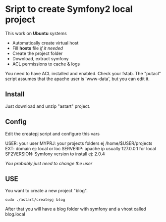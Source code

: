 Sript to create Symfony2 local project
======================================

This work on **Ubuntu** systems 

- Automatically create virtual host
- Fill **hosts** file *if it needed*
- Create the project folder 
- Download, extract symfony
- ACL permissions to cache & logs

You need to have ACL installed and enabled. Check your fstab.
The "putacl" script assumes that the apache user is 'www-data', but you can edit it.


Install
-------

Just download and unzip "astart" project.

Config
------

Edit the createpj script and configure  this vars

USER:   your user
MYPRJ:  your projects folders ej /home/$USER/projects
EXT:    domain ej: local or loc 
SERVERIP: apache ip usually 127.0.0.1 for local
SF2VERSION: Symfony version to install ej: 2.0.4

*You probably just need to change the user*

USE 
---

You want to create a new project "blog". 

```
sudo ./astart/createpj blog
```

After that you will have a blog folder with symfony and a vhost called blog.local


